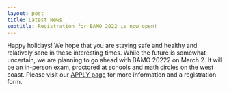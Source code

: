 ```yaml
---
layout: post
title: Latest News
subtitle: Registration for BAMO 2022 is now open!
---
```


Happy holidays! We hope that you are staying safe and healthy and relatively sane in these interesting times. While the future is somewhat uncertain,  we are planning to go ahead with BAMO 20222 on March 2. It will be an in-person exam, proctored at schools and math circles on the west coast. Please visit our
  [APPLY page](https://paulzeitz.github.io/apply) for more information and a registration form.
